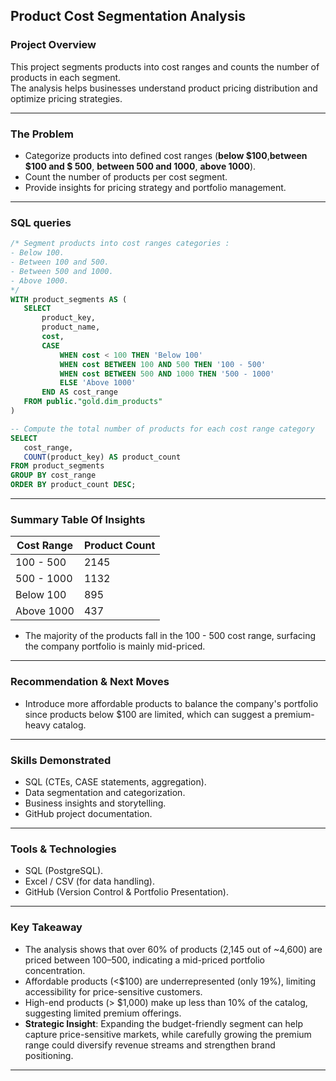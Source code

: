 ## Product Cost Segmentation Analysis
### Project Overview
This project segments products into cost ranges and counts the number of products in each segment.  
The analysis helps businesses understand product pricing distribution and optimize pricing strategies.

---  

### The Problem
- Categorize products into defined cost ranges (**below $100**,**between $100 and $ 500**, **between 500 and 1000**, **above 1000**).
- Count the number of products per cost segment.
- Provide insights for pricing strategy and portfolio management.

---


### SQL queries
 ```sql
/* Segment products into cost ranges categories :
- Below 100.
- Between 100 and 500.
- Between 500 and 1000.
- Above 1000.
*/
WITH product_segments AS (
    SELECT 
        product_key,
        product_name,
        cost,
        CASE 
            WHEN cost < 100 THEN 'Below 100'
            WHEN cost BETWEEN 100 AND 500 THEN '100 - 500'
            WHEN cost BETWEEN 500 AND 1000 THEN '500 - 1000'
            ELSE 'Above 1000'
        END AS cost_range
    FROM public."gold.dim_products"
)

-- Compute the total number of products for each cost range category 
SELECT 
    cost_range,
    COUNT(product_key) AS product_count
FROM product_segments
GROUP BY cost_range
ORDER BY product_count DESC;
 ```

---


### Summary Table Of Insights
| Cost Range | Product Count |
| ---------- | ------------- |
| 100 - 500  | 2145          |
| 500 - 1000 | 1132          |
| Below 100  | 895           |
| Above 1000 | 437           |
- The majority of the products fall in the 100 - 500 cost range, surfacing the company portfolio is mainly mid-priced.

---

### Recommendation & Next Moves
  - Introduce more affordable products to balance the company's portfolio since products below $100 are limited, which can suggest a premium-heavy catalog.
  
 
 ---

### Skills Demonstrated
- SQL (CTEs, CASE statements, aggregation).
- Data segmentation and categorization.
- Business insights and storytelling.
- GitHub project documentation.

---

### Tools & Technologies
- SQL (PostgreSQL).
- Excel / CSV (for data handling).
- GitHub (Version Control & Portfolio Presentation).

---
### Key Takeaway
- The analysis shows that over 60% of products (2,145 out of ~4,600) are priced between $100–$500, indicating a mid-priced portfolio concentration.
- Affordable products (<$100) are underrepresented (only 19%), limiting accessibility for price-sensitive customers.
- High-end products (> $1,000) make up less than 10% of the catalog, suggesting limited premium offerings.
- **Strategic Insight**: Expanding the budget-friendly segment can help capture price-sensitive markets, while carefully growing the premium range could diversify revenue streams and strengthen brand positioning.

---

